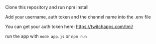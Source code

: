 Clone this repository and run npm install

Add your username, auth token and the channel name into the .env file

You can get your auth token here: https://twitchapps.com/tmi/

run the app with `node app.js` or `npm run`
